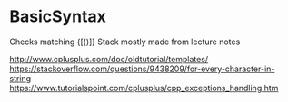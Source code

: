 # BasicSyntax
Checks matching {[()]}
Stack mostly made from lecture notes

http://www.cplusplus.com/doc/oldtutorial/templates/
https://stackoverflow.com/questions/9438209/for-every-character-in-string
https://www.tutorialspoint.com/cplusplus/cpp_exceptions_handling.htm
